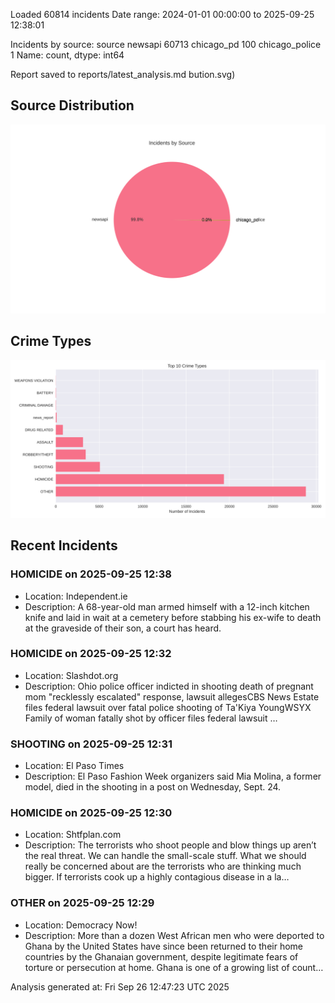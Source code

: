 
Loaded 60814 incidents
Date range: 2024-01-01 00:00:00 to 2025-09-25 12:38:01

Incidents by source:
source
newsapi           60713
chicago_pd          100
chicago_police        1
Name: count, dtype: int64

Report saved to reports/latest_analysis.md
bution.svg)

## Source Distribution
![Source Distribution](images/source_distribution.svg)

## Crime Types
![Crime Types](images/crime_types.svg)

## Recent Incidents

### HOMICIDE on 2025-09-25 12:38
- Location: Independent.ie
- Description: A 68-year-old man armed himself with a 12-inch kitchen knife and laid in wait at a cemetery before stabbing his ex-wife to death at the graveside of their son, a court has heard.


### HOMICIDE on 2025-09-25 12:32
- Location: Slashdot.org
- Description: Ohio police officer indicted in shooting death of pregnant mom "recklessly escalated" response, lawsuit allegesCBS News Estate files federal lawsuit over fatal police shooting of Ta'Kiya YoungWSYX Family of woman fatally shot by officer files federal lawsuit …


### SHOOTING on 2025-09-25 12:31
- Location: El Paso Times
- Description: El Paso Fashion Week organizers said Mia Molina, a former model, died in the shooting in a post on Wednesday, Sept. 24.


### HOMICIDE on 2025-09-25 12:30
- Location: Shtfplan.com
- Description: The terrorists who shoot people and blow things up aren’t the real threat. We can handle the small-scale stuff. What we should really be concerned about are the terrorists who are thinking much bigger. If terrorists cook up a highly contagious disease in a la…


### OTHER on 2025-09-25 12:29
- Location: Democracy Now!
- Description: More than a dozen West African men who were deported to Ghana by the United States have since been returned to their home countries by the Ghanaian government, despite legitimate fears of torture or persecution at home. Ghana is one of a growing list of count…

Analysis generated at: Fri Sep 26 12:47:23 UTC 2025
